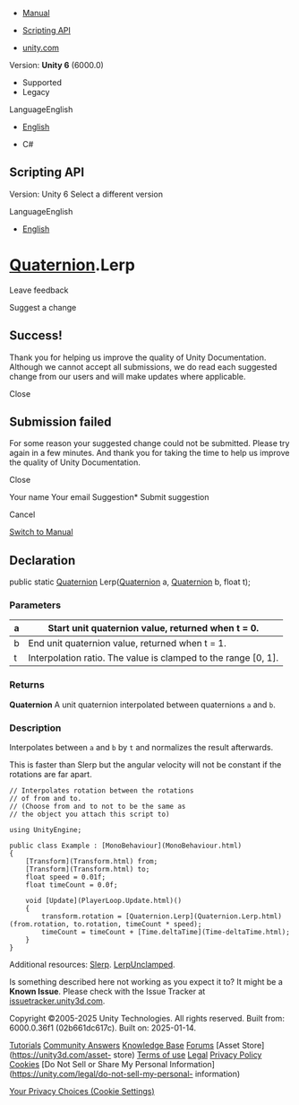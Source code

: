 [ ]()

  * [Manual](../Manual/index.html)
  * [Scripting API](../ScriptReference/index.html)

  * [unity.com](https://unity.com/)

Version: **Unity 6** (6000.0)

  * Supported
  * Legacy

LanguageEnglish

  * [English]()

  * C#

[ ](https://docs.unity3d.com)

## Scripting API

Version: Unity 6 Select a different version

LanguageEnglish

  * [English]()

#  [Quaternion](Quaternion.html).Lerp

Leave feedback

Suggest a change

## Success!

Thank you for helping us improve the quality of Unity Documentation. Although
we cannot accept all submissions, we do read each suggested change from our
users and will make updates where applicable.

Close

## Submission failed

For some reason your suggested change could not be submitted. Please <a>try
again</a> in a few minutes. And thank you for taking the time to help us
improve the quality of Unity Documentation.

Close

Your name Your email Suggestion* Submit suggestion

Cancel

[Switch to Manual](../Manual/class-Quaternion.html "Go to Quaternion Component
in the Manual")

## Declaration

public static [Quaternion](Quaternion.html) Lerp([Quaternion](Quaternion.html)
a, [Quaternion](Quaternion.html) b, float t);

### Parameters

a | Start unit quaternion value, returned when t = 0.  
---|---  
b | End unit quaternion value, returned when t = 1.  
t | Interpolation ratio. The value is clamped to the range [0, 1].  
  
### Returns

**Quaternion** A unit quaternion interpolated between quaternions `a` and `b`.

### Description

Interpolates between `a` and `b` by `t` and normalizes the result afterwards.

This is faster than Slerp but the angular velocity will not be constant if the
rotations are far apart.

    
    
    // Interpolates rotation between the rotations
    // of from and to.
    // (Choose from and to not to be the same as
    // the object you attach this script to)  
      
    using UnityEngine;  
      
    public class Example : [MonoBehaviour](MonoBehaviour.html)
    {
        [Transform](Transform.html) from;
        [Transform](Transform.html) to;
        float speed = 0.01f;
        float timeCount = 0.0f;  
      
        void [Update](PlayerLoop.Update.html)()
        {
            transform.rotation = [Quaternion.Lerp](Quaternion.Lerp.html)(from.rotation, to.rotation, timeCount * speed);
            timeCount = timeCount + [Time.deltaTime](Time-deltaTime.html);
        }
    }
    

Additional resources: [Slerp](Quaternion.Slerp.html).
[LerpUnclamped](Quaternion.LerpUnclamped.html).

Is something described here not working as you expect it to? It might be a
**Known Issue**. Please check with the Issue Tracker at
[issuetracker.unity3d.com](https://issuetracker.unity3d.com).

Copyright ©2005-2025 Unity Technologies. All rights reserved. Built from:
6000.0.36f1 (02b661dc617c). Built on: 2025-01-14.

[Tutorials](https://unity3d.com/learn) [Community
Answers](https://answers.unity3d.com) [Knowledge
Base](https://support.unity3d.com/hc/en-us)
[Forums](https://forum.unity3d.com) [Asset Store](https://unity3d.com/asset-
store) [Terms of use](https://docs.unity3d.com/Manual/TermsOfUse.html)
[Legal](https://unity.com/legal) [Privacy
Policy](https://unity.com/legal/privacy-policy)
[Cookies](https://unity.com/legal/cookie-policy) [Do Not Sell or Share My
Personal Information](https://unity.com/legal/do-not-sell-my-personal-
information)

[Your Privacy Choices (Cookie Settings)](javascript:void\(0\);)

